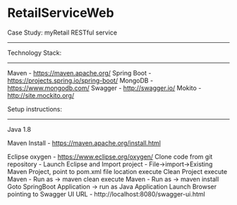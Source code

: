 # RetailServiceWeb

Case Study: myRetail RESTful service
************************************

Technology Stack:
*****************
Maven 		-   https://maven.apache.org/
Spring Boot - https://projects.spring.io/spring-boot/
MongoDB 	-   https://www.mongodb.com/
Swagger 	-   http://swagger.io/
Mokito      - http://site.mockito.org/

Setup instructions:
*******************
Java 1.8

Maven Install  - https://maven.apache.org/install.html

Eclipse oxygen - https://www.eclipse.org/oxygen/
Clone code from git repository - <URL>
Launch Eclipse and Import project - File->import->Existing Maven Project, point to pom.xml file location
execute Clean Project
execute Maven - Run as -> maven clean
execute Maven - Run as -> maven install
Goto SpringBoot Application -> run as Java Application
Launch Browser pointing to Swagger UI URL - http://localhost:8080/swagger-ui.html
